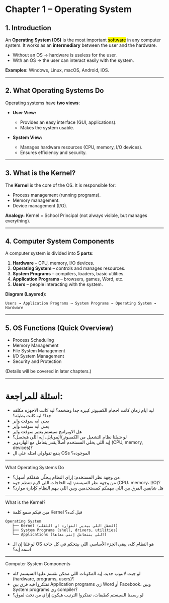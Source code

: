 # Chapter 1 – Operating System

## 1. Introduction

An **Operating System (OS)** is the most important <mark>software</mark> in any computer system. It works as an **intermediary** between the user and the hardware.

* Without an OS → hardware is useless for the user.
* With an OS → the user can interact easily with the system.

**Examples:** Windows, Linux, macOS, Android, iOS.

---

## 2. What Operating Systems Do

Operating systems have **two views**:

* **User View:**

  * Provides an easy interface (GUI, applications).
  * Makes the system usable.

* **System View:**

  * Manages hardware resources (CPU, memory, I/O devices).
  * Ensures efficiency and security.

---

## 3. What is the Kernel?

The **Kernel** is the core of the OS. It is responsible for:

* Process management (running programs).
* Memory management.
* Device management (I/O).

**Analogy:** Kernel = School Principal (not always visible, but manages everything).

---

## 4. Computer System Components

A computer system is divided into **5 parts**:

1. **Hardware** – CPU, memory, I/O devices.
2. **Operating System** – controls and manages resources.
3. **System Programs** – compilers, loaders, basic utilities.
4. **Application Programs** – browsers, games, Word, etc.
5. **Users** – people interacting with the system.

**Diagram (Layered):**

```
Users → Application Programs → System Programs → Operating System → Hardware
```

---

## 5. OS Functions (Quick Overview)

* Process Scheduling
* Memory Management
* File System Management
* I/O System Management
* Security and Protection

(Details will be covered in later chapters.)

 ---
 # اسئلة للمراجعة:

* ليه ايام زمان كانت احجام الكمبيوتر كبيره جدا وضخمه؟ ليه كانت الاجهزه مكلفه جدا؟ ليه كانت بطيئة؟
* يعني ايه سوفت واير
* يعني ايه سوفت واير
* هل الاوبراتنج سيستم يعتبر سوفت واير
* لو شيلنا نظام التشغيل من الكمبيوتر/الموبايل، إيه اللي هيحصل؟
* إيه اللي يخلي المستخدم أصلاً يقدر يتعامل مع الهاردوير (CPU, memory, devices)؟
* ينفع تقولولي امثله على ال OSs الموجوده؟
---
What Operating Systems Do
* من وجهة نظر المستخدم: إزاي النظام بيخلّي شغلكم أسهل؟
* من وجهة نظر السيستم: إيه الحاجات اللي لازم تتنظم جوه (CPU، memory، I/O)؟
* هل شايفين الفرق بين اللي بيهمكم كمستخدمين وبين اللي بيهم النظام كإدارة موارد؟
---
What is the Kernel?
* مين فيكم سمع كلمة Kernel قبل كده؟
```
Operating System
   ├── Kernel (العقل اللي بيدير الموارد او اللقلب)
   ├── System Programs (shell, drivers, utilities)
   └── Applications (اللي بتتعامل إنتي معاها)
```
* لو قلنا إن الـ OS هو النظام كله، يبقى الجزء الأساسي اللي بيتحكم في كل حاجة اسمه إيه؟
---
Computer System Components

* لو جبت لابتوب جديد، إيه المكونات اللي ممكن نقسم عليها السيستم كله (hardware, programs, users)؟
* تفتكروا فيه فرق بين Application programs زي Word أو Facebook، وبين System programs زي compiler؟
* لو رسمنا السيستم كطبقات، تفتكروا الترتيب هيكون إزاي من تحت لفوق؟


